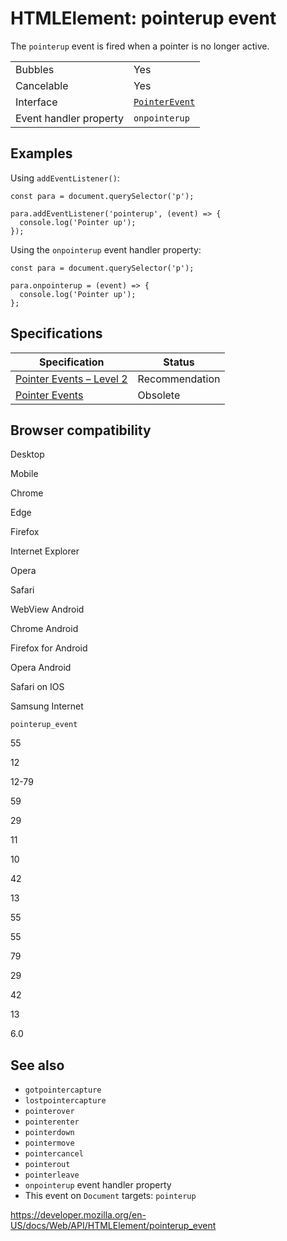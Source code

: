 # HTMLElement: pointerup event

The `pointerup` event is fired when a pointer is no longer active.

<table><tbody><tr class="odd"><td>Bubbles</td><td>Yes</td></tr><tr class="even"><td>Cancelable</td><td>Yes</td></tr><tr class="odd"><td>Interface</td><td><a href="../pointerevent"><code>PointerEvent</code></a></td></tr><tr class="even"><td>Event handler property</td><td><code>onpointerup</code></td></tr></tbody></table>

## Examples

Using `addEventListener()`:

    const para = document.querySelector('p');

    para.addEventListener('pointerup', (event) => {
      console.log('Pointer up');
    });

Using the `onpointerup` event handler property:

    const para = document.querySelector('p');

    para.onpointerup = (event) => {
      console.log('Pointer up');
    };

## Specifications

<table><thead><tr class="header"><th>Specification</th><th>Status</th></tr></thead><tbody><tr class="odd"><td><a href="https://www.w3.org/TR/pointerevents2/#the-pointerup-event">Pointer Events – Level 2</a></td><td><span class="spec-rec">Recommendation</span></td></tr><tr class="even"><td><a href="https://www.w3.org/TR/pointerevents1/#the-pointerup-event">Pointer Events</a></td><td><span class="spec-obsolete">Obsolete</span></td></tr></tbody></table>

## Browser compatibility

Desktop

Mobile

Chrome

Edge

Firefox

Internet Explorer

Opera

Safari

WebView Android

Chrome Android

Firefox for Android

Opera Android

Safari on IOS

Samsung Internet

`pointerup_event`

55

12

12-79

59

29

11

10

42

13

55

55

79

29

42

13

6.0

## See also

- `gotpointercapture`
- `lostpointercapture`
- `pointerover`
- `pointerenter`
- `pointerdown`
- `pointermove`
- `pointercancel`
- `pointerout`
- `pointerleave`
- `onpointerup` event handler property
- This event on `Document` targets: `pointerup`

<a href="https://developer.mozilla.org/en-US/docs/Web/API/HTMLElement/pointerup_event" class="_attribution-link">https://developer.mozilla.org/en-US/docs/Web/API/HTMLElement/pointerup_event</a>
